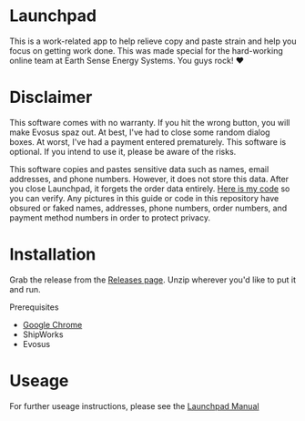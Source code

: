 # Launchpad
This is a work-related app to help relieve copy and paste strain and help you focus on getting work done.
This was made special for the hard-working online team at Earth Sense Energy Systems. You guys rock! ♥️

# Disclaimer
This software comes with no warranty. If you hit the wrong button, you will make Evosus spaz out. At best, I've had to close some random dialog boxes.  At worst, I've had a payment entered prematurely. This software is optional. If you intend to use it, please be aware of the risks.

This software copies and pastes sensitive data such as names, email addresses, and phone numbers. However, it does not store this data. After you close Launchpad, it forgets the order data entirely. [Here is my code]() so you can verify. Any pictures in this guide or code in this repository have obsured or faked names, addresses, phone numbers, order numbers, and payment method numbers in order to protect privacy.

# Installation
Grab the release from the [Releases page](). Unzip wherever you'd like to put it and run.

Prerequisites
- [Google Chrome](https://www.google.com/chrome/)
- ShipWorks
- Evosus

# Useage
For further useage instructions, please see the [Launchpad Manual](MANUAL.md)

